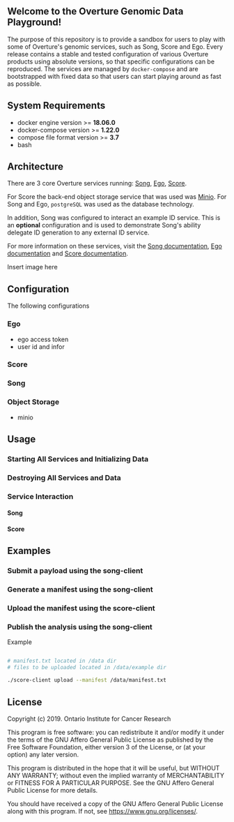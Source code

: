 Welcome to the Overture Genomic Data Playground!
---

The purpose of this repository is to provide a sandbox for users to play with some of Overture's genomic services, such as Song, Score and Ego. 
Every release contains a stable and tested configuration of various Overture products using absolute versions, so that specific configurations can be reproduced. 
The services are managed by `docker-compose` and are bootstrapped with fixed data so that users can start playing around as fast as possible.

## System Requirements
- docker engine version >= **18.06.0**
- docker-compose version >= **1.22.0**
- compose file format version >= **3.7**
- bash

## Architecture
There are 3 core Overture services running: [Song](https://www.overture.bio/products/song), [Ego](https://www.overture.bio/products/ego), [Score](https://www.overture.bio/products/score). 

For Score the back-end object storage service that was used was [Minio](https://min.io/). For Song and Ego, `postgreSQL` was used as the database technology.

In addition, Song was configured to interact an example ID service. This is an **optional** configuration and is used to demonstrate Song's ability delegate ID generation to any external ID service. 

For more information on these services, visit the [Song documentation](https://song-docs.readthedocs.io), [Ego documentation](https://ego.readthedocs.io) and [Score documentation](https://score-docs.readthedocs.io). 

Insert image here

## Configuration
The following configurations
### Ego
- ego access token
- user id and infor
### Score
### Song
### Object Storage
- minio

## Usage
### Starting All Services and Initializing Data
### Destroying All Services and Data
### Service Interaction
#### Song
#### Score

## Examples
### Submit a payload using the song-client
### Generate a manifest using the song-client
### Upload the manifest using the score-client
### Publish the analysis using the song-client


Example
```bash

# manifest.txt located in /data dir
# files to be uploaded located in /data/example dir

./score-client upload --manifest /data/manifest.txt
```

## License
Copyright (c) 2019. Ontario Institute for Cancer Research

This program is free software: you can redistribute it and/or modify
it under the terms of the GNU Affero General Public License as
published by the Free Software Foundation, either version 3 of the
License, or (at your option) any later version.

This program is distributed in the hope that it will be useful,
but WITHOUT ANY WARRANTY; without even the implied warranty of
MERCHANTABILITY or FITNESS FOR A PARTICULAR PURPOSE.  See the
GNU Affero General Public License for more details.

You should have received a copy of the GNU Affero General Public License
along with this program.  If not, see <https://www.gnu.org/licenses/>.
